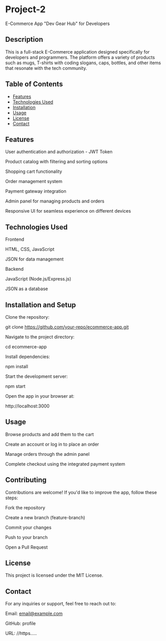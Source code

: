 # Project-2
E-Commerce App "Dev Gear Hub" for Developers

## Description

This is a full-stack E-Commerce application designed specifically for developers and programmers. The platform offers a variety of products such as mugs, T-shirts with coding slogans, caps, bottles, and other items that resonate with the tech community.

## Table of Contents 

- [Features](#features)
- [Technologies Used](#Technologies)
- [Installation](#installation)
- [Usage](#usage)
- [License](#license)
- [Contact](#contact)

## Features

User authentication and authorization - JWT Token

Product catalog with filtering and sorting options

Shopping cart functionality

Order management system

Payment gateway integration

Admin panel for managing products and orders

Responsive UI for seamless experience on different devices

## Technologies Used

Frontend

HTML, CSS, JavaScript

JSON for data management

Backend

JavaScript (Node.js/Express.js)

JSON as a database

## Installation and Setup

Clone the repository:

git clone https://github.com/your-repo/ecommerce-app.git

Navigate to the project directory:

cd ecommerce-app

Install dependencies:

npm install

Start the development server:

npm start

Open the app in your browser at:

http://localhost:3000

## Usage

Browse products and add them to the cart

Create an account or log in to place an order

Manage orders through the admin panel

Complete checkout using the integrated payment system

## Contributing

Contributions are welcome! If you'd like to improve the app, follow these steps:

Fork the repository

Create a new branch (feature-branch)

Commit your changes

Push to your branch

Open a Pull Request

## License

This project is licensed under the MIT License.

## Contact

For any inquiries or support, feel free to reach out to:

Email: email@example.com

GitHub: profile

URL: //https.....


